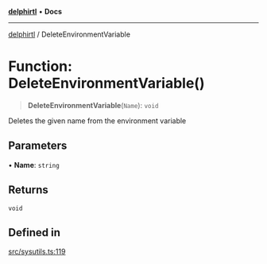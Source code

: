 [**delphirtl**](../README.md) • **Docs**

***

[delphirtl](../globals.md) / DeleteEnvironmentVariable

# Function: DeleteEnvironmentVariable()

> **DeleteEnvironmentVariable**(`Name`): `void`

Deletes the given name from the environment variable

## Parameters

• **Name**: `string`

## Returns

`void`

## Defined in

[src/sysutils.ts:119](https://github.com/chuacw/delphirtl/blob/ee346b6bac1024b6b648d44d9c6cf692e10f6983/src/sysutils.ts#L119)
